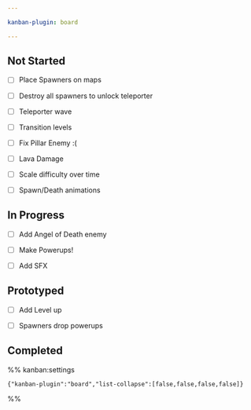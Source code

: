 ```yaml
---

kanban-plugin: board

---
```


## Not Started

- [ ] Place Spawners on maps
- [ ] Destroy all spawners to unlock teleporter
- [ ] Teleporter wave
- [ ] Transition levels
- [ ] Fix Pillar Enemy :(
- [ ] Lava Damage
- [ ] Scale difficulty over time
- [ ] Spawn/Death animations


## In Progress

- [ ] Add Angel of Death enemy
- [ ] Make Powerups!
- [ ] Add SFX


## Prototyped

- [ ] Add Level up
- [ ] Spawners drop powerups


## Completed





%% kanban:settings
```
{"kanban-plugin":"board","list-collapse":[false,false,false,false]}
```
%%